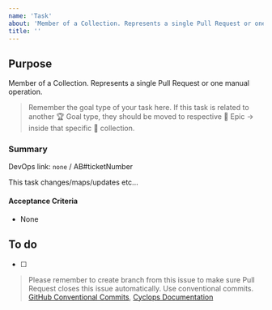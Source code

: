 ```yaml
---
name: 'Task'
about: 'Member of a Collection. Represents a single Pull Request or one manual operation.'
title: ''
---
```


## Purpose

Member of a Collection. Represents a single Pull Request or one manual operation.

> Remember the goal type of your task here. If this task is related to another :trophy: Goal type, they should be moved to respective :crown: Epic ->  inside that specific :card_index: collection.

### Summary

DevOps link: `none` / AB#ticketNumber

This task changes/maps/updates etc... <!-- Briefly explain task  -->

#### Acceptance Criteria

- None

## To do

- [ ]

> Please remember to create branch from this issue to make sure Pull Request closes this issue automatically. Use conventional commits. [GitHub Conventional Commits](https://www.conventionalcommits.org/en/v1.0.0/), [Cyclops Documentation](https://urban-waffle-59ea765a.pages.github.io/issues/)
